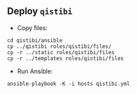 ## Deploy `qistibi`

- Copy files:

```
cd qistibi/ansible
cp ../qistibi roles/qistibi/files/
cp -r ../static roles/qistibi/files
cp -r ../templates roles/qistibi/files
```

- Run Ansible:

```
ansible-playbook -K -i hosts qistibi.yml
```
